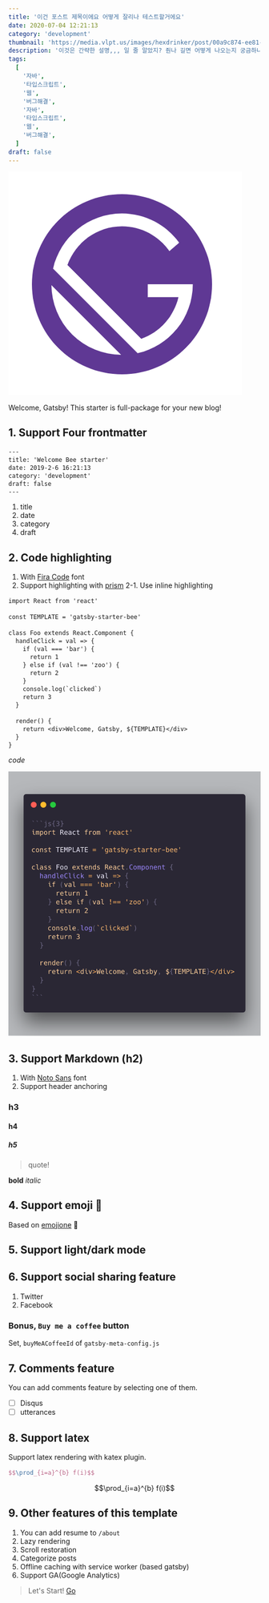 ```yaml
---
title: '이건 포스트 제목이에요 어떻게 잘리나 테스트할거에요'
date: 2020-07-04 12:21:13
category: 'development'
thumbnail: 'https://media.vlpt.us/images/hexdrinker/post/00a9c874-ee81-4a24-9100-001dfad75c90/velog_logo.png?w=768'
description: '이것은 간략한 설명,,, 일 줄 알았지? 줜나 길면 어떻게 나오는지 궁금하니까 일단 써본다 얼마나 길어지는지는 나도 모르겠고 잘 짤려라 제발 😭 이래도 안 잘리면 진짜 어떡하지'
tags:
  [
    '자바',
    '타입스크립트',
    '웹',
    '버그해결',
    '자바',
    '타입스크립트',
    '웹',
    '버그해결',
  ]
draft: false
---
```


![](./images/hello.png)

Welcome, Gatsby! This starter is full-package for your new blog!

## 1. Support Four frontmatter

```
---
title: 'Welcome Bee starter'
date: 2019-2-6 16:21:13
category: 'development'
draft: false
---
```

1. title
2. date
3. category
4. draft

## 2. Code highlighting

1. With [Fira Code](https://github.com/tonsky/FiraCode) font
2. Support highlighting with [prism](https://github.com/PrismJS/prism)
   2-1. Use inline highlighting

```js{3}
import React from 'react'

const TEMPLATE = 'gatsby-starter-bee'

class Foo extends React.Component {
  handleClick = val => {
    if (val === 'bar') {
      return 1
    } else if (val !== 'zoo') {
      return 2
    }
    console.log(`clicked`)
    return 3
  }

  render() {
    return <div>Welcome, Gatsby, ${TEMPLATE}</div>
  }
}
```

_code_

![](./images/code_example.png)

## 3. Support Markdown (h2)

1. With [Noto Sans](https://fonts.google.com/specimen/Noto+Sans) font
2. Support header anchoring

### h3

#### h4

##### h5

> quote!

**bold** _italic_

## 4. Support emoji :rocket:

Based on [emojione](https://github.com/emojione/emojione) :pray:

## 5. Support light/dark mode

## 6. Support social sharing feature

1. Twitter
2. Facebook

### Bonus, `Buy me a coffee` button

Set, `buyMeACoffeeId` of `gatsby-meta-config.js`

## 7. Comments feature

You can add comments feature by selecting one of them.

- [ ] Disqus
- [ ] utterances

## 8. Support latex

Support latex rendering with katex plugin.

```tex
$$\prod_{i=a}^{b} f(i)$$
```

$$\prod_{i=a}^{b} f(i)$$

## 9. Other features of this template

1. You can add resume to `/about`
2. Lazy rendering
3. Scroll restoration
4. Categorize posts
5. Offline caching with service worker (based gatsby)
6. Support GA(Google Analytics)

> Let's Start! [Go](https://github.com/JaeYeopHan/gatsby-starter-bee)
